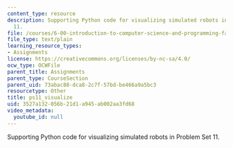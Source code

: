 ```yaml
---
content_type: resource
description: Supporting Python code for visualizing simulated robots in Problem Set
  11.
file: /courses/6-00-introduction-to-computer-science-and-programming-fall-2008/3527a132056b21d1a945ab002aa3fd68_ps11_visualize.py
file_type: text/plain
learning_resource_types:
- Assignments
license: https://creativecommons.org/licenses/by-nc-sa/4.0/
ocw_type: OCWFile
parent_title: Assignments
parent_type: CourseSection
parent_uid: 73abac88-dca8-2c7f-57bd-be466a9a5bc3
resourcetype: Other
title: ps11_visualize
uid: 3527a132-056b-21d1-a945-ab002aa3fd68
video_metadata:
  youtube_id: null
---
```

Supporting Python code for visualizing simulated robots in Problem Set 11.